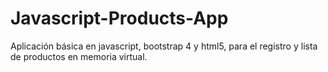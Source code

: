 # Javascript-Products-App
Aplicación básica en javascript, bootstrap 4 y html5, para el registro y lista de productos en memoria virtual.
